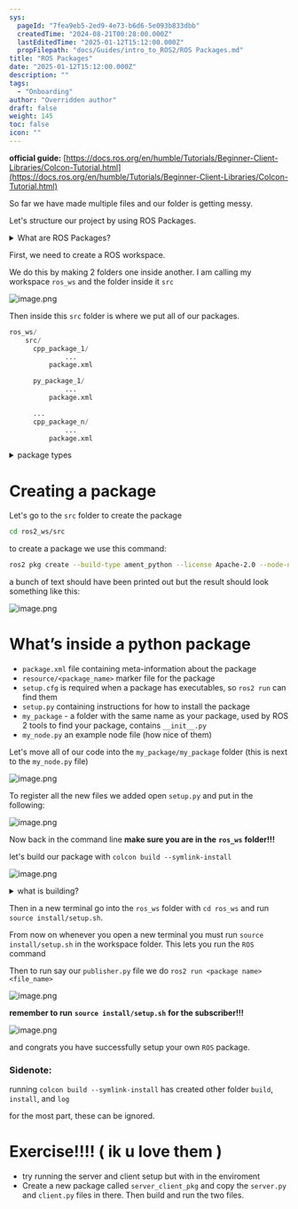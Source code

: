 ```yaml
---
sys:
  pageId: "7fea9eb5-2ed9-4e73-b6d6-5e093b833dbb"
  createdTime: "2024-08-21T00:28:00.000Z"
  lastEditedTime: "2025-01-12T15:12:00.000Z"
  propFilepath: "docs/Guides/intro_to_ROS2/ROS Packages.md"
title: "ROS Packages"
date: "2025-01-12T15:12:00.000Z"
description: ""
tags:
  - "Onboarding"
author: "Overridden author"
draft: false
weight: 145
toc: false
icon: ""
---
```


**official guide:** [https://docs.ros.org/en/humble/Tutorials/Beginner-Client-Libraries/Colcon-Tutorial.html](https://docs.ros.org/en/humble/Tutorials/Beginner-Client-Libraries/Colcon-Tutorial.html)

So far we have made multiple files and our folder is getting messy.

Let's structure our project by using ROS Packages.

<details>

<summary>What are ROS Packages?</summary>

ROS Packages are, as the name implies, packages of code that are highly sharable between ROS developers.

They consist of a folder, `package.xml` file, and source code

```python
      cpp_package_1/
		      ... imagine much code files here ..
          package.xml
```

</details>

First, we need to create a ROS workspace.

We do this by making 2 folders one inside another. I am calling my workspace `ros_ws` and the folder inside it `src`

![image.png](https://prod-files-secure.s3.us-west-2.amazonaws.com/d518164a-d88e-44d1-a4ee-3adb3bd8bce0/70706947-fd18-4537-a67b-e12946812d31/image.png?X-Amz-Algorithm=AWS4-HMAC-SHA256&X-Amz-Content-Sha256=UNSIGNED-PAYLOAD&X-Amz-Credential=ASIAZI2LB466YWL2XP4P%2F20250415%2Fus-west-2%2Fs3%2Faws4_request&X-Amz-Date=20250415T050935Z&X-Amz-Expires=3600&X-Amz-Security-Token=IQoJb3JpZ2luX2VjEJ3%2F%2F%2F%2F%2F%2F%2F%2F%2F%2FwEaCXVzLXdlc3QtMiJHMEUCIConteIiRMLUrCe06YqmHaR6ZsKubTxh8JCq3tQsmRN%2BAiEAh4HhFCTp8D6jfpH%2FHFrPgge3CjAFPpE4qq3HJMoZQuAq%2FwMIJhAAGgw2Mzc0MjMxODM4MDUiDL%2FpZRqkBd3qQcwb3SrcA3c57nuP9n4BbFC4q%2BGOb2msWQ95uTuZdhmfaKkXwi9Geoc83NusTmdTpnE6Xcn23FQC9lq1baazUUUDDSeOssLrqigzxyfF%2BhwOcONXOROHGkZIrs6HqBN60u0IHW0xEhzJAAc58hOpzaqZRA%2BdE6PhD6Pgybgru%2Bcx4bikckHpydqtCA%2BjufBdCC5k6yH%2BUhwrpUT7LQS0IU53i2WNyZm3Ta6oAC2dXj7ooKpPEIpvPsvtScrHfV3Q6vvGp9WQxQJRUhtCpBNrmmMPxHje18Bfp71t0DmSR3C73v92kK2adTG0gHH%2FDI56OGQkOJ%2F6%2FUnOAnJX%2FqF2wFlXJRMbXqNFjjTuSsOHcHcbCrBcg5LKBzFFva9ZkvNHVHWN0RGmnkLiyTC4LZnVLx%2FSfUWnWXELTBk%2FLRHg9MmlEcCOtPLKzfxXGEAJwQaPtKiusyr7pkMems8DGI%2FcCRd1wSAfmPlr6Vio9KRWHmVlgi%2FvV4NZuRc0YkX2YztHOlJHpJHOA6kOgr5Q76wUUVwzUOpsaRQ03AGGb%2FDuYFAhmblQs4u1EcvW9u2XF6Z59yHif0jhPX%2BI2u7pHbO252sIKnIqQvRNuMEbLZ2x%2Fl30eLjDF4SIZh8WeRRoF6EB1fNoMPXQ978GOqUBKCU0oPClfzZpW9RRdieY0pkflC3KqfD9mBGYviktw0us0d85m2kkHcmSinCyaGjJgCHUTRFdfPGbBi52Xy3yN7Cqlp9b9JcmokZ4NGJO25NucHI3OJdioPcU0pLB8f10X0wPeU%2BFwXbPW06KbNVfTu61%2FA8WMbfTaPMU5GF900t5CoVP6MZCy2IW1D3n0q3I01rCIovyv0KzeIWsbR6PgaziFCCj&X-Amz-Signature=5de83e43e96c3241b5c743936128fd7fd57f49b35b94673dd1da78b615cf6c6a&X-Amz-SignedHeaders=host&x-id=GetObject)

Then inside this `src` folder is where we put all of our packages.

```python
ros_ws/
    src/
      cpp_package_1/
		      ...
          package.xml

      py_package_1/
		      ...
          package.xml

      ...
      cpp_package_n/
		      ...
          package.xml

```

<details>

<summary>package types</summary>

packages can be either `C++` or python.

the intern file structure is different for each but for this guide we will stick to creating python packages

</details>

# Creating a package

Let's go to the `src` folder to create the package

```bash
cd ros2_ws/src
```

to create a package we use this command:

```bash
ros2 pkg create --build-type ament_python --license Apache-2.0 --node-name my_node my_package
```

a bunch of text should have been printed out but the result should look something like this:

![image.png](https://prod-files-secure.s3.us-west-2.amazonaws.com/d518164a-d88e-44d1-a4ee-3adb3bd8bce0/e6cf1e3f-8512-4a3e-b131-079f800bf3e8/image.png?X-Amz-Algorithm=AWS4-HMAC-SHA256&X-Amz-Content-Sha256=UNSIGNED-PAYLOAD&X-Amz-Credential=ASIAZI2LB466YWL2XP4P%2F20250415%2Fus-west-2%2Fs3%2Faws4_request&X-Amz-Date=20250415T050935Z&X-Amz-Expires=3600&X-Amz-Security-Token=IQoJb3JpZ2luX2VjEJ3%2F%2F%2F%2F%2F%2F%2F%2F%2F%2FwEaCXVzLXdlc3QtMiJHMEUCIConteIiRMLUrCe06YqmHaR6ZsKubTxh8JCq3tQsmRN%2BAiEAh4HhFCTp8D6jfpH%2FHFrPgge3CjAFPpE4qq3HJMoZQuAq%2FwMIJhAAGgw2Mzc0MjMxODM4MDUiDL%2FpZRqkBd3qQcwb3SrcA3c57nuP9n4BbFC4q%2BGOb2msWQ95uTuZdhmfaKkXwi9Geoc83NusTmdTpnE6Xcn23FQC9lq1baazUUUDDSeOssLrqigzxyfF%2BhwOcONXOROHGkZIrs6HqBN60u0IHW0xEhzJAAc58hOpzaqZRA%2BdE6PhD6Pgybgru%2Bcx4bikckHpydqtCA%2BjufBdCC5k6yH%2BUhwrpUT7LQS0IU53i2WNyZm3Ta6oAC2dXj7ooKpPEIpvPsvtScrHfV3Q6vvGp9WQxQJRUhtCpBNrmmMPxHje18Bfp71t0DmSR3C73v92kK2adTG0gHH%2FDI56OGQkOJ%2F6%2FUnOAnJX%2FqF2wFlXJRMbXqNFjjTuSsOHcHcbCrBcg5LKBzFFva9ZkvNHVHWN0RGmnkLiyTC4LZnVLx%2FSfUWnWXELTBk%2FLRHg9MmlEcCOtPLKzfxXGEAJwQaPtKiusyr7pkMems8DGI%2FcCRd1wSAfmPlr6Vio9KRWHmVlgi%2FvV4NZuRc0YkX2YztHOlJHpJHOA6kOgr5Q76wUUVwzUOpsaRQ03AGGb%2FDuYFAhmblQs4u1EcvW9u2XF6Z59yHif0jhPX%2BI2u7pHbO252sIKnIqQvRNuMEbLZ2x%2Fl30eLjDF4SIZh8WeRRoF6EB1fNoMPXQ978GOqUBKCU0oPClfzZpW9RRdieY0pkflC3KqfD9mBGYviktw0us0d85m2kkHcmSinCyaGjJgCHUTRFdfPGbBi52Xy3yN7Cqlp9b9JcmokZ4NGJO25NucHI3OJdioPcU0pLB8f10X0wPeU%2BFwXbPW06KbNVfTu61%2FA8WMbfTaPMU5GF900t5CoVP6MZCy2IW1D3n0q3I01rCIovyv0KzeIWsbR6PgaziFCCj&X-Amz-Signature=ed287a1f4d3aa7c3493e3c6a874dd92a5e9c91dfef97d70e4465fb6e41e13fdb&X-Amz-SignedHeaders=host&x-id=GetObject)

# What’s inside a python package

- `package.xml` file containing meta-information about the package
- `resource/<package_name>` marker file for the package
- `setup.cfg` is required when a package has executables, so `ros2 run` can find them
- `setup.py` containing instructions for how to install the package
- `my_package` - a folder with the same name as your package, used by ROS 2 tools to find your package, contains `__init__.py`
- `my_node.py` an example node file (how nice of them)

Let's move all of our code into the `my_package/my_package` folder (this is next to the `my_node.py` file)

![image.png](https://prod-files-secure.s3.us-west-2.amazonaws.com/d518164a-d88e-44d1-a4ee-3adb3bd8bce0/9ce58f11-0da9-4d3e-b86d-506a9685d378/image.png?X-Amz-Algorithm=AWS4-HMAC-SHA256&X-Amz-Content-Sha256=UNSIGNED-PAYLOAD&X-Amz-Credential=ASIAZI2LB466YWL2XP4P%2F20250415%2Fus-west-2%2Fs3%2Faws4_request&X-Amz-Date=20250415T050935Z&X-Amz-Expires=3600&X-Amz-Security-Token=IQoJb3JpZ2luX2VjEJ3%2F%2F%2F%2F%2F%2F%2F%2F%2F%2FwEaCXVzLXdlc3QtMiJHMEUCIConteIiRMLUrCe06YqmHaR6ZsKubTxh8JCq3tQsmRN%2BAiEAh4HhFCTp8D6jfpH%2FHFrPgge3CjAFPpE4qq3HJMoZQuAq%2FwMIJhAAGgw2Mzc0MjMxODM4MDUiDL%2FpZRqkBd3qQcwb3SrcA3c57nuP9n4BbFC4q%2BGOb2msWQ95uTuZdhmfaKkXwi9Geoc83NusTmdTpnE6Xcn23FQC9lq1baazUUUDDSeOssLrqigzxyfF%2BhwOcONXOROHGkZIrs6HqBN60u0IHW0xEhzJAAc58hOpzaqZRA%2BdE6PhD6Pgybgru%2Bcx4bikckHpydqtCA%2BjufBdCC5k6yH%2BUhwrpUT7LQS0IU53i2WNyZm3Ta6oAC2dXj7ooKpPEIpvPsvtScrHfV3Q6vvGp9WQxQJRUhtCpBNrmmMPxHje18Bfp71t0DmSR3C73v92kK2adTG0gHH%2FDI56OGQkOJ%2F6%2FUnOAnJX%2FqF2wFlXJRMbXqNFjjTuSsOHcHcbCrBcg5LKBzFFva9ZkvNHVHWN0RGmnkLiyTC4LZnVLx%2FSfUWnWXELTBk%2FLRHg9MmlEcCOtPLKzfxXGEAJwQaPtKiusyr7pkMems8DGI%2FcCRd1wSAfmPlr6Vio9KRWHmVlgi%2FvV4NZuRc0YkX2YztHOlJHpJHOA6kOgr5Q76wUUVwzUOpsaRQ03AGGb%2FDuYFAhmblQs4u1EcvW9u2XF6Z59yHif0jhPX%2BI2u7pHbO252sIKnIqQvRNuMEbLZ2x%2Fl30eLjDF4SIZh8WeRRoF6EB1fNoMPXQ978GOqUBKCU0oPClfzZpW9RRdieY0pkflC3KqfD9mBGYviktw0us0d85m2kkHcmSinCyaGjJgCHUTRFdfPGbBi52Xy3yN7Cqlp9b9JcmokZ4NGJO25NucHI3OJdioPcU0pLB8f10X0wPeU%2BFwXbPW06KbNVfTu61%2FA8WMbfTaPMU5GF900t5CoVP6MZCy2IW1D3n0q3I01rCIovyv0KzeIWsbR6PgaziFCCj&X-Amz-Signature=4d680a743a60c0f95445fc953a6030a108076288879569a91241d54beb8756fd&X-Amz-SignedHeaders=host&x-id=GetObject)

To register all the new files we added open `setup.py` and put in the following:

![image.png](https://prod-files-secure.s3.us-west-2.amazonaws.com/d518164a-d88e-44d1-a4ee-3adb3bd8bce0/1cd7c262-4cae-4496-9d75-c178537d24a2/image.png?X-Amz-Algorithm=AWS4-HMAC-SHA256&X-Amz-Content-Sha256=UNSIGNED-PAYLOAD&X-Amz-Credential=ASIAZI2LB466YWL2XP4P%2F20250415%2Fus-west-2%2Fs3%2Faws4_request&X-Amz-Date=20250415T050935Z&X-Amz-Expires=3600&X-Amz-Security-Token=IQoJb3JpZ2luX2VjEJ3%2F%2F%2F%2F%2F%2F%2F%2F%2F%2FwEaCXVzLXdlc3QtMiJHMEUCIConteIiRMLUrCe06YqmHaR6ZsKubTxh8JCq3tQsmRN%2BAiEAh4HhFCTp8D6jfpH%2FHFrPgge3CjAFPpE4qq3HJMoZQuAq%2FwMIJhAAGgw2Mzc0MjMxODM4MDUiDL%2FpZRqkBd3qQcwb3SrcA3c57nuP9n4BbFC4q%2BGOb2msWQ95uTuZdhmfaKkXwi9Geoc83NusTmdTpnE6Xcn23FQC9lq1baazUUUDDSeOssLrqigzxyfF%2BhwOcONXOROHGkZIrs6HqBN60u0IHW0xEhzJAAc58hOpzaqZRA%2BdE6PhD6Pgybgru%2Bcx4bikckHpydqtCA%2BjufBdCC5k6yH%2BUhwrpUT7LQS0IU53i2WNyZm3Ta6oAC2dXj7ooKpPEIpvPsvtScrHfV3Q6vvGp9WQxQJRUhtCpBNrmmMPxHje18Bfp71t0DmSR3C73v92kK2adTG0gHH%2FDI56OGQkOJ%2F6%2FUnOAnJX%2FqF2wFlXJRMbXqNFjjTuSsOHcHcbCrBcg5LKBzFFva9ZkvNHVHWN0RGmnkLiyTC4LZnVLx%2FSfUWnWXELTBk%2FLRHg9MmlEcCOtPLKzfxXGEAJwQaPtKiusyr7pkMems8DGI%2FcCRd1wSAfmPlr6Vio9KRWHmVlgi%2FvV4NZuRc0YkX2YztHOlJHpJHOA6kOgr5Q76wUUVwzUOpsaRQ03AGGb%2FDuYFAhmblQs4u1EcvW9u2XF6Z59yHif0jhPX%2BI2u7pHbO252sIKnIqQvRNuMEbLZ2x%2Fl30eLjDF4SIZh8WeRRoF6EB1fNoMPXQ978GOqUBKCU0oPClfzZpW9RRdieY0pkflC3KqfD9mBGYviktw0us0d85m2kkHcmSinCyaGjJgCHUTRFdfPGbBi52Xy3yN7Cqlp9b9JcmokZ4NGJO25NucHI3OJdioPcU0pLB8f10X0wPeU%2BFwXbPW06KbNVfTu61%2FA8WMbfTaPMU5GF900t5CoVP6MZCy2IW1D3n0q3I01rCIovyv0KzeIWsbR6PgaziFCCj&X-Amz-Signature=2a5831ca05e21c4b5ec2889393d49aa1b6eb9be4df33c3296ebb55837d140387&X-Amz-SignedHeaders=host&x-id=GetObject)

Now back in the command line **make sure you are in the** **`ros_ws`** **folder!!!**

let's build our package with `colcon build --symlink-install`

![image.png](https://prod-files-secure.s3.us-west-2.amazonaws.com/d518164a-d88e-44d1-a4ee-3adb3bd8bce0/2f2a0d27-b173-48fd-b189-5f5c0ce65619/image.png?X-Amz-Algorithm=AWS4-HMAC-SHA256&X-Amz-Content-Sha256=UNSIGNED-PAYLOAD&X-Amz-Credential=ASIAZI2LB466YWL2XP4P%2F20250415%2Fus-west-2%2Fs3%2Faws4_request&X-Amz-Date=20250415T050935Z&X-Amz-Expires=3600&X-Amz-Security-Token=IQoJb3JpZ2luX2VjEJ3%2F%2F%2F%2F%2F%2F%2F%2F%2F%2FwEaCXVzLXdlc3QtMiJHMEUCIConteIiRMLUrCe06YqmHaR6ZsKubTxh8JCq3tQsmRN%2BAiEAh4HhFCTp8D6jfpH%2FHFrPgge3CjAFPpE4qq3HJMoZQuAq%2FwMIJhAAGgw2Mzc0MjMxODM4MDUiDL%2FpZRqkBd3qQcwb3SrcA3c57nuP9n4BbFC4q%2BGOb2msWQ95uTuZdhmfaKkXwi9Geoc83NusTmdTpnE6Xcn23FQC9lq1baazUUUDDSeOssLrqigzxyfF%2BhwOcONXOROHGkZIrs6HqBN60u0IHW0xEhzJAAc58hOpzaqZRA%2BdE6PhD6Pgybgru%2Bcx4bikckHpydqtCA%2BjufBdCC5k6yH%2BUhwrpUT7LQS0IU53i2WNyZm3Ta6oAC2dXj7ooKpPEIpvPsvtScrHfV3Q6vvGp9WQxQJRUhtCpBNrmmMPxHje18Bfp71t0DmSR3C73v92kK2adTG0gHH%2FDI56OGQkOJ%2F6%2FUnOAnJX%2FqF2wFlXJRMbXqNFjjTuSsOHcHcbCrBcg5LKBzFFva9ZkvNHVHWN0RGmnkLiyTC4LZnVLx%2FSfUWnWXELTBk%2FLRHg9MmlEcCOtPLKzfxXGEAJwQaPtKiusyr7pkMems8DGI%2FcCRd1wSAfmPlr6Vio9KRWHmVlgi%2FvV4NZuRc0YkX2YztHOlJHpJHOA6kOgr5Q76wUUVwzUOpsaRQ03AGGb%2FDuYFAhmblQs4u1EcvW9u2XF6Z59yHif0jhPX%2BI2u7pHbO252sIKnIqQvRNuMEbLZ2x%2Fl30eLjDF4SIZh8WeRRoF6EB1fNoMPXQ978GOqUBKCU0oPClfzZpW9RRdieY0pkflC3KqfD9mBGYviktw0us0d85m2kkHcmSinCyaGjJgCHUTRFdfPGbBi52Xy3yN7Cqlp9b9JcmokZ4NGJO25NucHI3OJdioPcU0pLB8f10X0wPeU%2BFwXbPW06KbNVfTu61%2FA8WMbfTaPMU5GF900t5CoVP6MZCy2IW1D3n0q3I01rCIovyv0KzeIWsbR6PgaziFCCj&X-Amz-Signature=fd38cf65011e7fbd0c456afe65fe52ad9c7174a0eb2e2ac1cfa412c39dedc1b1&X-Amz-SignedHeaders=host&x-id=GetObject)

<details>

<summary>what is building?</summary>

if you are a CS major at Rose-Hulman you will learn the answer to this in CSSE132

but TLDR; is it combines all the code files into one program that can be run easily 

</details>

Then in a new terminal go into the `ros_ws` folder with `cd ros_ws` and run `source install/setup.sh`. 

From now on whenever you open a new terminal you must run `source install/setup.sh` in the workspace folder. This lets you run the `ROS` command

Then to run say our `publisher.py` file we do `ros2 run <package name> <file_name>`

![image.png](https://prod-files-secure.s3.us-west-2.amazonaws.com/d518164a-d88e-44d1-a4ee-3adb3bd8bce0/4f4b1219-3a44-4632-aa0a-ce3471699f59/image.png?X-Amz-Algorithm=AWS4-HMAC-SHA256&X-Amz-Content-Sha256=UNSIGNED-PAYLOAD&X-Amz-Credential=ASIAZI2LB466YWL2XP4P%2F20250415%2Fus-west-2%2Fs3%2Faws4_request&X-Amz-Date=20250415T050935Z&X-Amz-Expires=3600&X-Amz-Security-Token=IQoJb3JpZ2luX2VjEJ3%2F%2F%2F%2F%2F%2F%2F%2F%2F%2FwEaCXVzLXdlc3QtMiJHMEUCIConteIiRMLUrCe06YqmHaR6ZsKubTxh8JCq3tQsmRN%2BAiEAh4HhFCTp8D6jfpH%2FHFrPgge3CjAFPpE4qq3HJMoZQuAq%2FwMIJhAAGgw2Mzc0MjMxODM4MDUiDL%2FpZRqkBd3qQcwb3SrcA3c57nuP9n4BbFC4q%2BGOb2msWQ95uTuZdhmfaKkXwi9Geoc83NusTmdTpnE6Xcn23FQC9lq1baazUUUDDSeOssLrqigzxyfF%2BhwOcONXOROHGkZIrs6HqBN60u0IHW0xEhzJAAc58hOpzaqZRA%2BdE6PhD6Pgybgru%2Bcx4bikckHpydqtCA%2BjufBdCC5k6yH%2BUhwrpUT7LQS0IU53i2WNyZm3Ta6oAC2dXj7ooKpPEIpvPsvtScrHfV3Q6vvGp9WQxQJRUhtCpBNrmmMPxHje18Bfp71t0DmSR3C73v92kK2adTG0gHH%2FDI56OGQkOJ%2F6%2FUnOAnJX%2FqF2wFlXJRMbXqNFjjTuSsOHcHcbCrBcg5LKBzFFva9ZkvNHVHWN0RGmnkLiyTC4LZnVLx%2FSfUWnWXELTBk%2FLRHg9MmlEcCOtPLKzfxXGEAJwQaPtKiusyr7pkMems8DGI%2FcCRd1wSAfmPlr6Vio9KRWHmVlgi%2FvV4NZuRc0YkX2YztHOlJHpJHOA6kOgr5Q76wUUVwzUOpsaRQ03AGGb%2FDuYFAhmblQs4u1EcvW9u2XF6Z59yHif0jhPX%2BI2u7pHbO252sIKnIqQvRNuMEbLZ2x%2Fl30eLjDF4SIZh8WeRRoF6EB1fNoMPXQ978GOqUBKCU0oPClfzZpW9RRdieY0pkflC3KqfD9mBGYviktw0us0d85m2kkHcmSinCyaGjJgCHUTRFdfPGbBi52Xy3yN7Cqlp9b9JcmokZ4NGJO25NucHI3OJdioPcU0pLB8f10X0wPeU%2BFwXbPW06KbNVfTu61%2FA8WMbfTaPMU5GF900t5CoVP6MZCy2IW1D3n0q3I01rCIovyv0KzeIWsbR6PgaziFCCj&X-Amz-Signature=bfe352d2f11c75cc7ecafa6a97c9633d92dad7418e74fbb1997f6b5cb566971d&X-Amz-SignedHeaders=host&x-id=GetObject)

**remember to run** **`source install/setup.sh`** **for the subscriber!!!**

![image.png](https://prod-files-secure.s3.us-west-2.amazonaws.com/d518164a-d88e-44d1-a4ee-3adb3bd8bce0/02121119-dad4-49ec-8356-c956108b4243/image.png?X-Amz-Algorithm=AWS4-HMAC-SHA256&X-Amz-Content-Sha256=UNSIGNED-PAYLOAD&X-Amz-Credential=ASIAZI2LB466YWL2XP4P%2F20250415%2Fus-west-2%2Fs3%2Faws4_request&X-Amz-Date=20250415T050935Z&X-Amz-Expires=3600&X-Amz-Security-Token=IQoJb3JpZ2luX2VjEJ3%2F%2F%2F%2F%2F%2F%2F%2F%2F%2FwEaCXVzLXdlc3QtMiJHMEUCIConteIiRMLUrCe06YqmHaR6ZsKubTxh8JCq3tQsmRN%2BAiEAh4HhFCTp8D6jfpH%2FHFrPgge3CjAFPpE4qq3HJMoZQuAq%2FwMIJhAAGgw2Mzc0MjMxODM4MDUiDL%2FpZRqkBd3qQcwb3SrcA3c57nuP9n4BbFC4q%2BGOb2msWQ95uTuZdhmfaKkXwi9Geoc83NusTmdTpnE6Xcn23FQC9lq1baazUUUDDSeOssLrqigzxyfF%2BhwOcONXOROHGkZIrs6HqBN60u0IHW0xEhzJAAc58hOpzaqZRA%2BdE6PhD6Pgybgru%2Bcx4bikckHpydqtCA%2BjufBdCC5k6yH%2BUhwrpUT7LQS0IU53i2WNyZm3Ta6oAC2dXj7ooKpPEIpvPsvtScrHfV3Q6vvGp9WQxQJRUhtCpBNrmmMPxHje18Bfp71t0DmSR3C73v92kK2adTG0gHH%2FDI56OGQkOJ%2F6%2FUnOAnJX%2FqF2wFlXJRMbXqNFjjTuSsOHcHcbCrBcg5LKBzFFva9ZkvNHVHWN0RGmnkLiyTC4LZnVLx%2FSfUWnWXELTBk%2FLRHg9MmlEcCOtPLKzfxXGEAJwQaPtKiusyr7pkMems8DGI%2FcCRd1wSAfmPlr6Vio9KRWHmVlgi%2FvV4NZuRc0YkX2YztHOlJHpJHOA6kOgr5Q76wUUVwzUOpsaRQ03AGGb%2FDuYFAhmblQs4u1EcvW9u2XF6Z59yHif0jhPX%2BI2u7pHbO252sIKnIqQvRNuMEbLZ2x%2Fl30eLjDF4SIZh8WeRRoF6EB1fNoMPXQ978GOqUBKCU0oPClfzZpW9RRdieY0pkflC3KqfD9mBGYviktw0us0d85m2kkHcmSinCyaGjJgCHUTRFdfPGbBi52Xy3yN7Cqlp9b9JcmokZ4NGJO25NucHI3OJdioPcU0pLB8f10X0wPeU%2BFwXbPW06KbNVfTu61%2FA8WMbfTaPMU5GF900t5CoVP6MZCy2IW1D3n0q3I01rCIovyv0KzeIWsbR6PgaziFCCj&X-Amz-Signature=f27a12befd17f1d1b35dabba9e572ef9dc8127771d93f47b3d1cfcdba22dc902&X-Amz-SignedHeaders=host&x-id=GetObject)

and congrats you have successfully setup your own `ROS` package.

### Sidenote:

running `colcon build --symlink-install` has created other folder `build`, `install`, and `log`

for the most part, these can be ignored.

# Exercise!!!! ( ik u love them )

- try running the server and client setup but with in the enviroment
- Create a new package called `server_client_pkg` and copy the `server.py` and `client.py` files in there. Then build and run the two files.
